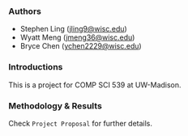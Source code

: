 ### Authors
- Stephen Ling  (jling9@wisc.edu)
- Wyatt Meng    (jmeng36@wisc.edu)
- Bryce Chen    (ychen2229@wisc.edu)

### Introductions
This is a project for COMP SCI 539 at UW-Madison.

### Methodology & Results
Check  `Project Proposal` for further details.
